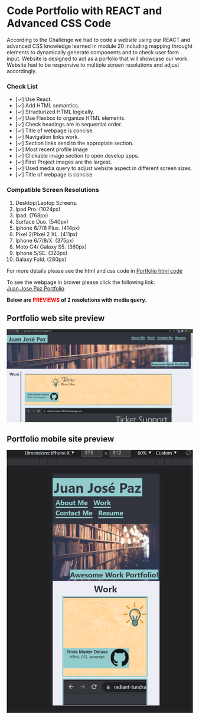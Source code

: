# Code Portfolio with REACT and Advanced CSS Code
According to the Challenge we had to code a website using our REACT and advanced CSS  knowledge learned in module 20 including mapping throught elements to dynamically generate components and to check user form input. Website is designed to act as a porfolio that will showcase our work. Website had to be responsive to multiple screen resolutions and adjust accordingly.<br/>

### Check List
- [✓] Use React.
- [✓] Add HTML semantics.
- [✓] Structurized HTML logically.
- [✓] Use Flexbox to organize HTML elements.
- [✓] Check headings are in sequential order.
- [✓] Title of webpage is concise.
- [✓] Navigation links work.
- [✓] Section links send to the appropiate section.
- [✓] Most recent profile image
- [✓] Clickable image section to open develop apps.
- [✓] First Project images are the largest.
- [✓] Used media query to adjust website aspect in different screen sizes.
- [✓] Title of webpage is concise

### Compatible Screen Resolutions
1.  Desktop/Laptop Screens.
2.  Ipad Pro. (1024px)
3.  Ipad. (768px)
4.  Surface Duo. (540px)
5.  Iphone 6/7/8 Plus. (414px)
6.  Pixel 2/Pixel 2 XL. (411px)
7.  Iphone 6/7/8/X. (375px)
8.  Moto G4/ Galaxy S5. (360px)
9.  Iphone 5/SE. (320px)
10. Galaxy Fold. (280px)

For more details please see the html and css code in [Portfolio html code](https://github.com/darkjuanjo/jjpr-professional_portfolio)

To see the webpage in brower please click the following link: <br/>
[Juan Jose Paz Portfolio](https://jjpr-project-portfolio.herokuapp.com/)

**Below are <span style="color:red">PREVIEWS</span> of 2 resolutions  with media query.<br />**

## Portfolio web site preview
![alt Portfolio web page preview](./src/assets/images/portfolio.png)

## Portfolio mobile site preview
![alt Portfolio web page preview](./src/assets/images/portfolio-375px.png)